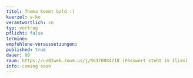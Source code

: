 ```yaml
---
titel: Thema kommt bald :)
kuerzel: v-ko
verantwortlich: cn
typ: vortrag
pflicht: false
termine:
empfohlene-voraussetzungen: 
published: true
dauer: 90
raum: https://us02web.zoom.us/j/86170884718 (Passwort steht im Ilias)
info: coming soon
---
```

